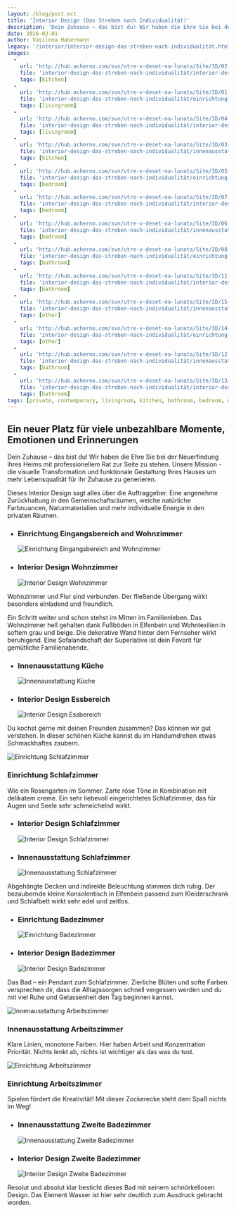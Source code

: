 ```yaml
---
layout: /blog/post.ect
title: 'Interior Design (Das Streben nach Individualität)'
description: 'Dein Zuhause – das bist du! Wir haben die Ehre Sie bei der Neuerfindung ihres Heims mit professionellem Rat zur Seite zu stehen. Unsere Mission - die visuelle Transformation und funktionale Gestaltung Ihres Hauses um mehr Lebensqualität für ihr Zuhause zu generieren.'
date: 2016-02-01
author: Vasilena Habermann
legacy: '/interior/interior-design-das-streben-nach-individualität.html'
images:
  -
    url: 'http://hub.acherno.com/svn/utre-v-deset-na-lunata/Site/3D/02-h-F.jpg'
    file: 'interior-design-das-streben-nach-individualität/interior-design-essbereich.jpg'
    tags: [kitchen]
  -
    url: 'http://hub.acherno.com/svn/utre-v-deset-na-lunata/Site/3D/01-h-F.jpg'
    file: 'interior-design-das-streben-nach-individualität/einrichtung-eingangsbereich-und-wohnzimmer.jpg'
    tags: [livingroom]
  -
    url: 'http://hub.acherno.com/svn/utre-v-deset-na-lunata/Site/3D/04-h-F.jpg'
    file: 'interior-design-das-streben-nach-individualität/interior-design-wohnzimmer.jpg'
    tags: [livingroom]
  -
    url: 'http://hub.acherno.com/svn/utre-v-deset-na-lunata/Site/3D/03-h-F.jpg'
    file: 'interior-design-das-streben-nach-individualität/innenausstattung-küche.jpg'
    tags: [kitchen]
  -
    url: 'http://hub.acherno.com/svn/utre-v-deset-na-lunata/Site/3D/05-s-F.jpg'
    file: 'interior-design-das-streben-nach-individualität/einrichtung-schlafzimmer.jpg'
    tags: [bedroom]
  -
    url: 'http://hub.acherno.com/svn/utre-v-deset-na-lunata/Site/3D/07-s-F.jpg'
    file: 'interior-design-das-streben-nach-individualität/interior-design-schlafzimmer.jpg'
    tags: [bedroom]
  -
    url: 'http://hub.acherno.com/svn/utre-v-deset-na-lunata/Site/3D/06-s-F.jpg'
    file: 'interior-design-das-streben-nach-individualität/innenausstattung-schlafzimmer.jpg'
    tags: [bedroom]
  -
    url: 'http://hub.acherno.com/svn/utre-v-deset-na-lunata/Site/3D/08-b-F.jpg'
    file: 'interior-design-das-streben-nach-individualität/einrichtung-badezimmer.jpg'
    tags: [bathroom]
  -
    url: 'http://hub.acherno.com/svn/utre-v-deset-na-lunata/Site/3D/11-b-F.jpg'
    file: 'interior-design-das-streben-nach-individualität/interior-design-badezimmer.jpg'
    tags: [bathroom]
  -
    url: 'http://hub.acherno.com/svn/utre-v-deset-na-lunata/Site/3D/15-k-F.jpg'
    file: 'interior-design-das-streben-nach-individualität/innenausstattung-arbeitszimmer.jpg'
    tags: [other]
  -
    url: 'http://hub.acherno.com/svn/utre-v-deset-na-lunata/Site/3D/14-k-F.jpg'
    file: 'interior-design-das-streben-nach-individualität/einrichtung-arbeitszimmer.jpg'
    tags: [other]
  -
    url: 'http://hub.acherno.com/svn/utre-v-deset-na-lunata/Site/3D/12-bk-F.jpg'
    file: 'interior-design-das-streben-nach-individualität/innenausstattung-zweite-badezimmer.jpg'
    tags: [bathroom]
  -
    url: 'http://hub.acherno.com/svn/utre-v-deset-na-lunata/Site/3D/13-bk-F.jpg'
    file: 'interior-design-das-streben-nach-individualität/interior-design-zweite-badezimmer.jpg'
    tags: [bathroom]
tags: [private, contemporary, livingroom, kitchen, bathroom, bedroom, other]
---
```

## **Ein neuer Platz** für viele unbezahlbare Momente, Emotionen und Erinnerungen
Dein Zuhause – das bist du! Wir haben die Ehre Sie bei der Neuerfindung ihres Heims mit professionellem Rat zur Seite zu stehen. Unsere Mission - die visuelle Transformation und funktionale Gestaltung Ihres Hauses um mehr Lebensqualität für ihr Zuhause zu generieren.

Dieses Interior Design sagt alles über die Auftraggeber. Eine angenehme Zurückhaltung in den Gemeinschaftsräumen, weiche natürliche Farbnuancen, Naturmaterialien und mehr individuelle Energie in den privaten Räumen.

-   ### Einrichtung **Eingangsbereich and Wohnzimmer**
    ![Einrichtung Eingangsbereich and Wohnzimmer](interior-design-das-streben-nach-individualität/einrichtung-eingangsbereich-und-wohnzimmer.jpg)   
-   ### Interior Design **Wohnzimmer**
    ![Interior Design Wohnzimmer](interior-design-das-streben-nach-individualität/interior-design-wohnzimmer.jpg)

Wohnzimmer und Flur sind verbunden. Der fließende Übergang wirkt besonders einladend und freundlich.

Ein Schritt weiter und schon stehst im Mitten im Familienleben. Das Wohnzimmer hell gehalten dank Fußböden in Elfenbein und Wohntexilien in softem grau und beige.  Die dekorative Wand hinter dem Fernseher wirkt beruhigend. Eine Sofalandschaft der Superlative ist dein Favorit für gemütliche Familienabende.

-   ### Innenausstattung **Küche**
    ![Innenausstattung Küche](interior-design-das-streben-nach-individualität/innenausstattung-küche.jpg)
-   ### Interior Design **Essbereich**
    ![Interior Design Essbereich](interior-design-das-streben-nach-individualität/interior-design-essbereich.jpg)

Du kochst gerne mit deinen Freunden zusammen? Das können wir gut verstehen. In dieser schönen Küche kannst du im Handumdrehen etwas Schmackhaftes zaubern.

![Einrichtung Schlafzimmer](interior-design-das-streben-nach-individualität/einrichtung-schlafzimmer.jpg)
### Einrichtung **Schlafzimmer**

Wie ein Rosengarten im Sommer. Zarte róse Töne in Kombination mit delikatem creme. Ein sehr liebevoll eingerichtetes Schlafzimmer, das für Augen und Seele sehr schmeichelnd wirkt.

-   ### Interior Design **Schlafzimmer**
    ![Interior Design Schlafzimmer](interior-design-das-streben-nach-individualität/interior-design-schlafzimmer.jpg)
-   ### Innenausstattung **Schlafzimmer**
    ![Innenausstattung Schlafzimmer](interior-design-das-streben-nach-individualität/innenausstattung-schlafzimmer.jpg)

Abgehängte Decken und indirekte Beleuchtung stimmen dich ruhig. Der bezaubernde kleine Konsolentisch in Elfenbein passend zum Kleiderschrank und Schlafbett wirkt sehr edel und zeitlos.

-   ### Einrichtung **Badezimmer**
    ![Einrichtung Badezimmer](interior-design-das-streben-nach-individualität/einrichtung-badezimmer.jpg)
-   ### Interior Design **Badezimmer**
    ![Interior Design Badezimmer](interior-design-das-streben-nach-individualität/interior-design-badezimmer.jpg)

Das Bad – ein Pendant zum Schlafzimmer. Zierliche Blüten und softe Farben versprechen dir, dass die Alltagssorgen schnell vergessen werden und du mit viel Ruhe und Gelassenheit den Tag beginnen kannst.

![Innenausstattung Arbeitszimmer](interior-design-das-streben-nach-individualität/innenausstattung-arbeitszimmer.jpg)
### Innenausstattung **Arbeitszimmer**

Klare Linien, monotone Farben. Hier haben Arbeit und Konzentration Priorität. Nichts lenkt ab, nichts ist wichtiger als das was du tust.

![Einrichtung Arbeitszimmer](interior-design-das-streben-nach-individualität/einrichtung-arbeitszimmer.jpg)
### Einrichtung **Arbeitszimmer**

Spielen fördert die Kreativität! Mit dieser Zockerecke steht dem Spaß nichts im Weg!

-   ### Innenausstattung **Zweite Badezimmer**
    ![Innenausstattung Zweite Badezimmer](interior-design-das-streben-nach-individualität/innenausstattung-zweite-badezimmer.jpg)
-   ### Interior Design **Zweite Badezimmer**
    ![Interior Design Zweite Badezimmer](interior-design-das-streben-nach-individualität/interior-design-zweite-badezimmer.jpg)

Resolut und absolut klar besticht dieses Bad mit seinem schnörkellosen Design. Das Element Wasser ist hier sehr deutlich zum Ausdruck gebracht worden. 